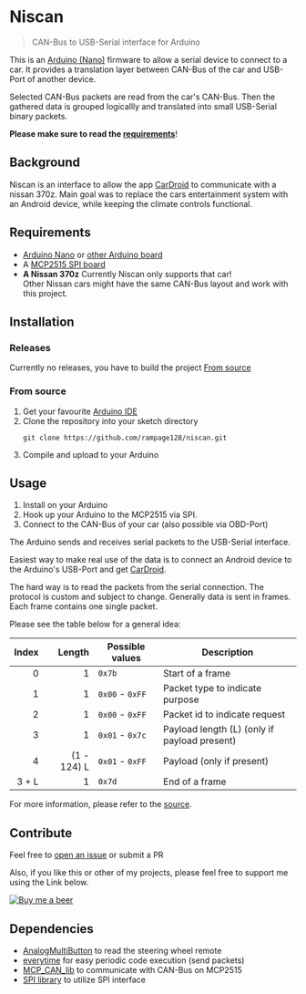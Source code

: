 # Niscan

> CAN-Bus to USB-Serial interface for Arduino

This is an [Arduino (Nano)](https://www.arduino.cc/en/Main/ArduinoBoardNano) firmware to allow a 
serial device to connect to a car. It provides a translation layer between CAN-Bus of the car and 
USB-Port of another device.

Selected CAN-Bus packets are read from the car's CAN-Bus. Then the gathered data is grouped 
logicallly and translated into small USB-Serial binary packets.

__Please make sure to read the [requirements](#requirements)__!

## Background
Niscan is an interface to allow the app [CarDroid](https://github.com/rampage128/cardroid) to
communicate with a nissan 370z. Main goal was to replace the cars entertainment system with an 
Android device, while keeping the climate controls functional.

## Requirements

- [Arduino Nano](https://www.arduino.cc/en/Main/ArduinoBoardNano) or 
  [other Arduino board](https://www.arduino.cc/en/Main/Products#entrylevel) 
- A [MCP2515 SPI board](https://www.amazon.de/dp/B01IV3ZSKO/)
- __A Nissan 370z__ Currently Niscan only supports that car!  
  Other Nissan cars might have the same CAN-Bus layout and work with this project.

## Installation
### Releases

Currently no releases, you have to build the project [From source](#from-source)

### From source

1. Get your favourite [Arduino IDE](https://www.arduino.cc/en/main/software)
2. Clone the repository into your sketch directory  
   ```
   git clone https://github.com/rampage128/niscan.git
   ```
3. Compile and upload to your Arduino

## Usage

1. Install on your Arduino
2. Hook up your Arduino to the MCP2515 via SPI.
3. Connect to the CAN-Bus of your car (also possible via OBD-Port)

The Arduino sends and receives serial packets to the USB-Serial interface.

Easiest way to make real use of the data is to connect an Android device to the Arduino's USB-Port
and get [CarDroid](https://github.com/rampage128/cardroid).

The hard way is to read the packets from the serial connection. The protocol is custom and subject
to change. Generally data is sent in frames. Each frame contains one single packet. 


Please see the table below for a general idea:

| Index  | Length      | Possible values | Description                                  |
| ------:| -----------:| --------------- | -------------------------------------------- |
| 0      | 1           | `0x7b`          | Start of a frame                             |
| 1      | 1           | `0x00` - `0xFF` | Packet type to indicate purpose              |
| 2      | 1           | `0x00` - `0xFF` | Packet id to indicate request                |
| 3      | 1           | `0x01` - `0x7c` | Payload length (L) (only if payload present) |
| 4      | (1 - 124) L | `0x01` - `0xFF` | Payload (only if present)                    |
| 3 + L  | 1           | `0x7d`          | End of a frame                               |

For more information, please refer to the [source](https://github.com/rampage128/niscan).

## Contribute

Feel free to [open an issue](https://github.com/rampage128/niscan/issues) or submit a PR

Also, if you like this or other of my projects, please feel free to support me using the Link below.

[![Buy me a beer](https://img.shields.io/badge/buy%20me%20a%20beer-PayPal-green.svg)](https://www.paypal.me/FrederikWolter/1)

## Dependencies

- [AnalogMultiButton](https://github.com/dxinteractive/AnalogMultiButton) to read the steering wheel remote
- [everytime](https://github.com/fesselk/everytime) for easy periodic code execution (send packets)
- [MCP_CAN_lib](https://github.com/coryjfowler/MCP_CAN_lib) to communicate with CAN-Bus on MCP2515
- [SPI library](https://www.arduino.cc/en/Reference/SPI) to utilize SPI interface
